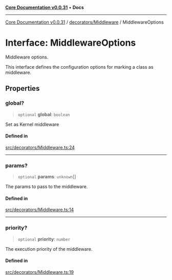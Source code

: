 [**Core Documentation v0.0.31**](../../../README.md) • **Docs**

***

[Core Documentation v0.0.31](../../../modules.md) / [decorators/Middleware](../README.md) / MiddlewareOptions

# Interface: MiddlewareOptions

Middleware options.

This interface defines the configuration options for marking a class as middleware.

## Properties

### global?

> `optional` **global**: `boolean`

Set as Kernel middleware

#### Defined in

[src/decorators/Middleware.ts:24](https://github.com/stonemjs/core/blob/c4dbb69a8c86aa6134b62f7d9cac7dabb444c749/src/decorators/Middleware.ts#L24)

***

### params?

> `optional` **params**: `unknown`[]

The params to pass to the middleware.

#### Defined in

[src/decorators/Middleware.ts:14](https://github.com/stonemjs/core/blob/c4dbb69a8c86aa6134b62f7d9cac7dabb444c749/src/decorators/Middleware.ts#L14)

***

### priority?

> `optional` **priority**: `number`

The execution priority of the middleware.

#### Defined in

[src/decorators/Middleware.ts:19](https://github.com/stonemjs/core/blob/c4dbb69a8c86aa6134b62f7d9cac7dabb444c749/src/decorators/Middleware.ts#L19)
